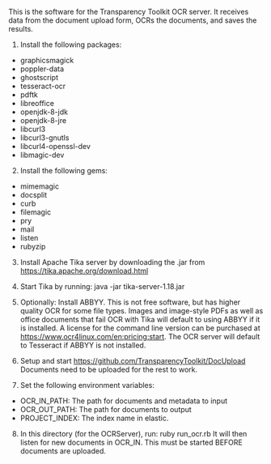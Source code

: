 This is the software for the Transparency Toolkit OCR server. It receives data
from the document upload form, OCRs the documents, and saves the results.

1. Install the following packages:
* graphicsmagick
* poppler-data
* ghostscript
* tesseract-ocr
* pdftk
* libreoffice
* openjdk-8-jdk
* openjdk-8-jre
* libcurl3
* libcurl3-gnutls
* libcurl4-openssl-dev
* libmagic-dev

2. Install the following gems:
* mimemagic
* docsplit
* curb
* filemagic
* pry
* mail
* listen
* rubyzip

3. Install Apache Tika server by downloading the .jar from
https://tika.apache.org/download.html

4. Start Tika by running: java -jar tika-server-1.18.jar

5. Optionally: Install ABBYY. This is not free software, but has higher
quality OCR for some file types. Images and image-style PDFs as well as
office documents that fail OCR with Tika will default to using ABBYY if it is
installed. A license for the command line version can be purchased at
https://www.ocr4linux.com/en:pricing:start. The OCR server will default to
Tesseract if ABBYY is not installed.

6. Setup and start https://github.com/TransparencyToolkit/DocUpload
Documents need to be uploaded for the rest to work.

7. Set the following environment variables:

  * OCR_IN_PATH: The path for documents and metadata to input
  * OCR_OUT_PATH: The path for documents to output
  * PROJECT_INDEX: The index name in elastic.

8. In this directory (for the OCRServer), run: ruby run_ocr.rb
It will then listen for new documents in OCR_IN.
This must be started BEFORE documents are uploaded.
